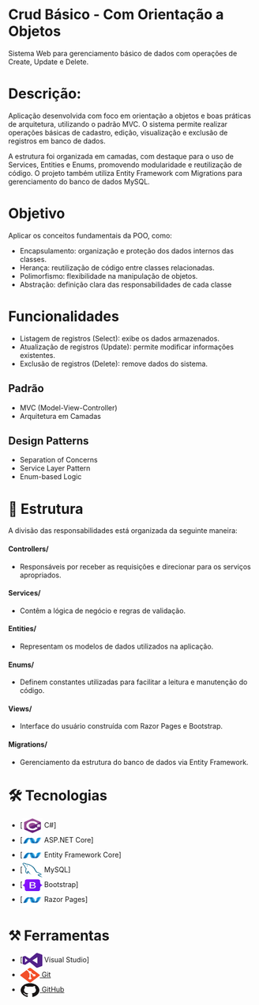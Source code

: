 # Crud Básico - Com Orientação a Objetos
Sistema Web para gerenciamento básico de dados com operações de Create, Update e Delete.

# Descrição:
Aplicação desenvolvida com foco em orientação a objetos e boas práticas de arquitetura, utilizando o padrão MVC. O sistema permite realizar operações básicas de cadastro, edição, visualização e exclusão de registros em banco de dados.

A estrutura foi organizada em camadas, com destaque para o uso de Services, Entities e Enums, promovendo modularidade e reutilização de código. O projeto também utiliza Entity Framework com Migrations para gerenciamento do banco de dados MySQL.


# Objetivo
Aplicar os conceitos fundamentais da POO, como:
- Encapsulamento: organização e proteção dos dados internos das classes.
- Herança: reutilização de código entre classes relacionadas.
- Polimorfismo: flexibilidade na manipulação de objetos.
- Abstração: definição clara das responsabilidades de cada classe

# Funcionalidades 
- Listagem de registros (Select): exibe os dados armazenados.
- Atualização de registros (Update): permite modificar informações existentes.
- Exclusão de registros (Delete): remove dados do sistema.
  

## Padrão
- MVC (Model-View-Controller)
- Arquitetura em Camadas

## Design Patterns
- Separation of Concerns
- Service Layer Pattern
- Enum-based Logic

# :open_file_folder: Estrutura
A divisão das responsabilidades está organizada da seguinte maneira:

#### Controllers/
- Responsáveis por receber as requisições e direcionar para os serviços apropriados.

#### Services/
- Contêm a lógica de negócio e regras de validação.

#### Entities/
- Representam os modelos de dados utilizados na aplicação.

#### Enums/
- Definem constantes utilizadas para facilitar a leitura e manutenção do código.

#### Views/
- Interface do usuário construída com Razor Pages e Bootstrap.

#### Migrations/
- Gerenciamento da estrutura do banco de dados via Entity Framework.

# :hammer_and_wrench: Tecnologias

- [<img align="center" alt="CSharp" height="30" width="40" src="https://raw.githubusercontent.com/devicons/devicon/master/icons/csharp/csharp-original.svg"> C#]
- [<img align="center" alt="aspnet" height="30" width="40" src="https://raw.githubusercontent.com/devicons/devicon/master/icons/dot-net/dot-net-original.svg"> ASP.NET Core]
- [<img align="center" alt="entity framework core" height="30" width="40" src="https://raw.githubusercontent.com/devicons/devicon/master/icons/dot-net/dot-net-original.svg"> Entity Framework Core]
- [<img align="center" alt="mysql" height="30" width="40" src="https://raw.githubusercontent.com/devicons/devicon/master/icons/mysql/mysql-original.svg"> MySQL]
- [<img align="center" alt="bootstrap" height="30" width="40" src="https://raw.githubusercontent.com/devicons/devicon/master/icons/bootstrap/bootstrap-original.svg"> Bootstrap]
- [<img align="center" alt="razor pages" height="30" width="40" src="https://raw.githubusercontent.com/devicons/devicon/master/icons/dot-net/dot-net-original.svg"> Razor Pages]


# :hammer_and_pick: Ferramentas

- [<img align="center" alt="VSCode" height="30" width="40" src="https://raw.githubusercontent.com/devicons/devicon/master/icons/visualstudio/visualstudio-plain.svg"> Visual Studio]
- [<img align="center" alt="Git" height="30" width="40" src="https://raw.githubusercontent.com/devicons/devicon/master/icons/git/git-original.svg"> Git](https://www.git.com/)
- [<img align="center" alt="GitHub" height="30" width="40" src="https://raw.githubusercontent.com/devicons/devicon/master/icons/github/github-original.svg"> GitHub](https://git-scm.com/)


